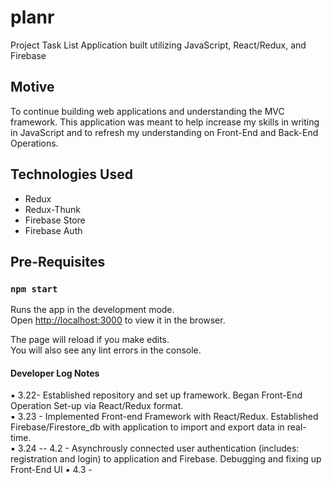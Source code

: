 # planr

Project Task List Application built utilizing JavaScript, React/Redux, and Firebase

## Motive

To continue building web applications and understanding the MVC framework. This application was meant to help increase my skills in writing in JavaScript and to refresh my understanding on Front-End and Back-End Operations.

## Technologies Used
* Redux
* Redux-Thunk
* Firebase Store
* Firebase Auth

## Pre-Requisites

### `npm start`

Runs the app in the development mode.<br />
Open [http://localhost:3000](http://localhost:3000) to view it in the browser.

The page will reload if you make edits.<br />
You will also see any lint errors in the console.

#### Developer Log Notes

:black_small_square: 3.22- Established repository and set up framework. Began Front-End Operation Set-up via React/Redux format.
<br>
:black_small_square: 3.23 - Implemented Front-end Framework with React/Redux. Established Firebase/Firestore_db with application to import and export data in real-time.
<br>
:black_small_square: 3.24 -- 4.2 - Asynchrously connected user authentication (includes: registration and login) to application and Firebase. Debugging and fixing up Front-End UI
:black_small_square: 4.3 - 
